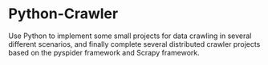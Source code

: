 # Python-Crawler
Use Python to implement some small projects for data crawling in several different scenarios, and finally complete several distributed crawler projects based on the pyspider framework and Scrapy framework.